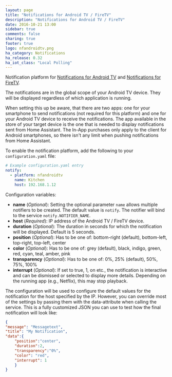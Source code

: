 ```yaml
---
layout: page
title: "Notifications for Android TV / FireTV"
description: "Notifications for Android TV / FireTV"
date: 2016-10-21 13:00
sidebar: true
comments: false
sharing: true
footer: true
logo: nfandroidtv.png
ha_category: Notifications
ha_release: 0.32
ha_iot_class: "Local Polling"
---
```



Notification platform for [Notifications for Android TV](https://play.google.com/store/apps/details?id=de.cyberdream.androidtv.notifications.google) and [Notifications for FireTV](https://play.google.com/store/apps/details?id=de.cyberdream.firenotifications.google).

The notifications are in the global scope of your Android TV device. They will be displayed regardless of which application is running.

When setting this up be aware, that there are two apps: one for your smartphone to send notifications (not required for this platform) and one for your Android TV device to receive the notifications. The app available in the store of your target device is the one that is needed to display notifications sent from Home Assistant. The In-App purchases only apply to the client for Android smartphones, so there isn't any limit when pushing notifications from Home Assistant.

To enable the notification platform, add the following to your `configuration.yaml` file:

```yaml
# Example configuration.yaml entry
notify:
  - platform: nfandroidtv
    name: Kitchen
    host: 192.168.1.12
```

Configuration variables:

- **name** (*Optional*): Setting the optional parameter `name` allows multiple notifiers to be created. The default value is `notify`. The notifier will bind to the service `notify.NOTIFIER_NAME`.
- **host** (*Required*): IP address of the Android TV / FireTV device.
- **duration** (*Optional*): The duration in seconds for which the notification will be displayed. Default is 5 seconds.
- **position** (*Optional*): Has to be one of: bottom-right (default), bottom-left, top-right, top-left, center
- **color** (*Optional*): Has to be one of: grey (default), black, indigo, green, red, cyan, teal, amber, pink
- **transparency** (*Optional*): Has to be one of: 0%, 25% (default), 50%, 75%, 100%
- **interrupt** (*Optional*): If set to true, 1, on etc., the notification is interactive and can be dismissed or selected to display more details. Depending on the running app (e.g., Netflix), this may stop playback.

The configuration will be used to configure the default values for the notification for the host specified by the IP. However, you can override most of the settings by passing them with the data-attribute when calling the service.
This is a fully customized JSON you can use to test how the final notification will look like:

```json
{
"message": "Messagetext",
"title": "My Notification",
"data":{
    "position":"center",
    "duration":2,
    "transparency":"0%",
    "color": "red",
    "interrupt": 1
    }
}
```
